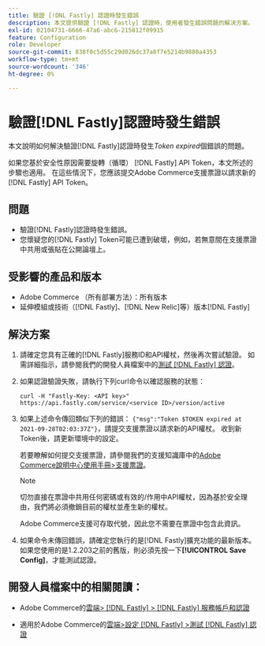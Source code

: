 ```yaml
---
title: 驗證 [!DNL Fastly] 認證時發生錯誤
description: 本文提供驗證 [!DNL Fastly] 認證時，使用者發生錯誤問題的解決方案。
exl-id: 02104731-6666-47a6-abc6-215812f09915
feature: Configuration
role: Developer
source-git-commit: 838f0c5d55c29d026dc37a8f7e5214b9880a4353
workflow-type: tm+mt
source-wordcount: '346'
ht-degree: 0%

---
```


# 驗證[!DNL Fastly]認證時發生錯誤

本文說明如何解決驗證[!DNL Fastly]認證時發生&#x200B;*Token expired*&#x200B;個錯誤的問題。

如果您基於安全性原因需要旋轉（循環） [!DNL Fastly] API Token，本文所述的步驟也適用。 在這些情況下，您應該提交Adobe Commerce支援票證以請求新的[!DNL Fastly] API Token。

## 問題

* 驗證[!DNL Fastly]認證時發生錯誤。
* 您懷疑您的[!DNL Fastly] Token可能已遭到破壞，例如，若無意間在支援票證中共用或張貼在公開論壇上。

## 受影響的產品和版本

* Adobe Commerce （所有部署方法）：所有版本
* 延伸模組或技術（[!DNL Fastly]、[!DNL New Relic]等）版本[!DNL Fastly]

## 解決方案

1. 請確定您具有正確的[!DNL Fastly]服務ID和API權杖，然後再次嘗試驗證。 如需詳細指示，請參閱我們的開發人員檔案中的[測試 [!DNL Fastly] 認證](https://experienceleague.adobe.com/zh-hant/docs/commerce-cloud-service/user-guide/cdn/setup-fastly/fastly-configuration?lang=en#test-the-fastly-credentials)。
1. 如果認證驗證失敗，請執行下列curl命令以確認服務的狀態：

   ```curl
   curl -H "Fastly-Key: <API key>" https://api.fastly.com/service/<service ID>/version/active
   ```

1. 如果上述命令傳回類似下列的錯誤： `{"msg":"Token $TOKEN expired at 2021-09-28T02:03:37Z"}`，請提交支援票證以請求新的API權杖。 收到新Token後，請更新環境中的設定。

   若要瞭解如何提交支援票證，請參閱我們的支援知識庫中的[Adobe Commerce說明中心使用手冊>支援票證](/help/help-center-guide/help-center/magento-help-center-user-guide.md#support-tickets)。

   >[!NOTE]
   >
   >切勿直接在票證中共用任何密碼或有效的/作用中API權杖，因為基於安全理由，我們將必須撤銷目前的權杖並產生新的權杖。
   >
   >Adobe Commerce支援可存取代號，因此您不需要在票證中包含此資訊。

1. 如果命令未傳回錯誤，請確定您執行的是[!DNL Fastly]擴充功能的最新版本。 如果您使用的是1.2.203之前的舊版，則必須先按一下&#x200B;**[!UICONTROL Save Config]**，才能測試認證。

## 開發人員檔案中的相關閱讀：

* Adobe Commerce的[雲端> [!DNL Fastly] > [!DNL Fastly] 服務帳戶和認證](https://experienceleague.adobe.com/zh-hant/docs/commerce-cloud-service/user-guide/cdn/fastly?lang=en#fastly-service-account-and-credentials)

* 適用於Adobe Commerce的[雲端>設定 [!DNL Fastly] >測試 [!DNL Fastly] 認證](https://experienceleague.adobe.com/zh-hant/docs/commerce-cloud-service/user-guide/cdn/setup-fastly/fastly-configuration?lang=en#test-the-fastly-credentials)
